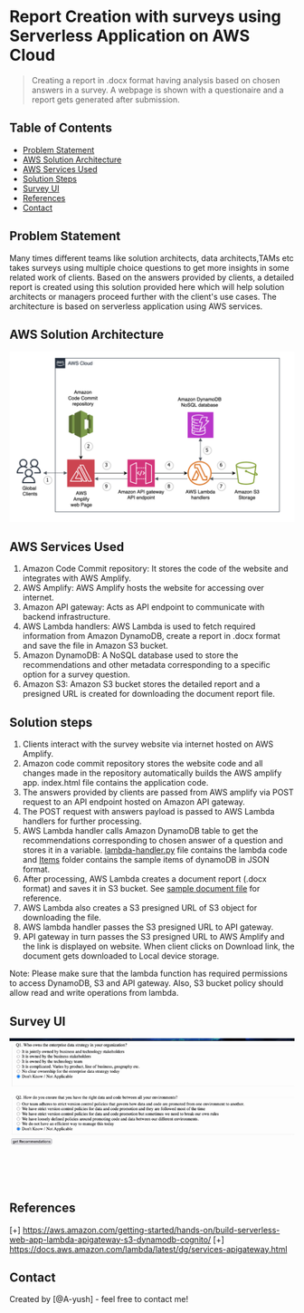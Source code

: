 # Report Creation with surveys using Serverless Application on AWS Cloud 
> Creating a report in .docx format having analysis based on chosen answers in a survey. A webpage is shown with a questionaire and a report gets generated after submission.

## Table of Contents

* [Problem Statement](#problem-statement)
* [AWS Solution Architecture](#aws-solution-architecture)
* [AWS Services Used](#aws-services-used)
* [Solution Steps](#solution-steps)
* [Survey UI](#survey-ui)
* [References](#references)
* [Contact](#contact)


## Problem Statement
Many times different teams like solution architects, data architects,TAMs etc takes surveys using multiple choice questions to get more insights in some related work of clients. Based on the answers provided by clients, a detailed report is created using this solution provided here which will help solution architects or managers proceed further with the client's use cases. The architecture is based on serverless application using AWS services.

## AWS Solution Architecture
![solution-diagram](https://github.com/A-yush/report-creation-using-questioanaire/blob/master/images/solution-diagram.png)

## AWS Services Used

1. Amazon Code Commit repository: It stores the code of the website and integrates with AWS Amplify.
2. AWS Amplify: AWS Amplify hosts the website for accessing over internet.
3. Amazon API gateway: Acts as API endpoint to communicate with backend infrastructure.
4. AWS Lambda handlers: AWS Lambda is used to fetch required information from Amazon DynamoDB, create a report in .docx format and save the file in Amazon S3 bucket.
5. Amazon DynamoDB: A NoSQL database used to store the recommendations and other metadata corresponding to a specific option for a survey question. 
6. Amazon S3: Amazon S3 bucket stores the detailed report and a presigned URL is created for downloading the document report file.

## Solution steps

1. Clients interact with the survey website via internet hosted on AWS Amplify.
2. Amazon code commit repository stores the website code and all changes made in the repository automatically builds the AWS amplify app. index.html file contains the application code.
3. The answers provided by clients are passed from AWS amplify via POST request to an API endpoint hosted on Amazon API gateway.
4. The POST request with answers payload is passed to AWS Lambda handlers for further processing.
5. AWS Lambda handler calls Amazon DynamoDB table to get the recommendations corresponding to chosen answer of a question and stores it in a variable. [lambda-handler.py](lambda-handler.py) file contains the lambda code and [Items](Items) folder contains the sample items of dynamoDB in JSON format. 
6. After processing, AWS Lambda creates a document report (.docx format) and saves it in S3 bucket. See [sample document file](sample-report.docx) for reference.
7. AWS Lambda also creates a S3 presigned URL of S3 object for downloading the file.
8. AWS lambda handler passes the S3 presigned URL to API gateway.
9. API gateway in turn passes the S3 presigned URL to AWS Amplify and the link is displayed on website. When client clicks on Download link, the document gets downloaded to Local device storage.

Note: Please make sure that the lambda function has required permissions to access DynamoDB, S3 and API gateway. Also, S3 bucket policy should allow read and write operations from lambda.

## Survey UI
![survey-webpage](https://github.com/A-yush/report-creation-using-questioanaire/blob/master/images/survey-webpage.gif)

## References
[+] https://aws.amazon.com/getting-started/hands-on/build-serverless-web-app-lambda-apigateway-s3-dynamodb-cognito/
[+] https://docs.aws.amazon.com/lambda/latest/dg/services-apigateway.html

## Contact
Created by [@A-yush] - feel free to contact me!
